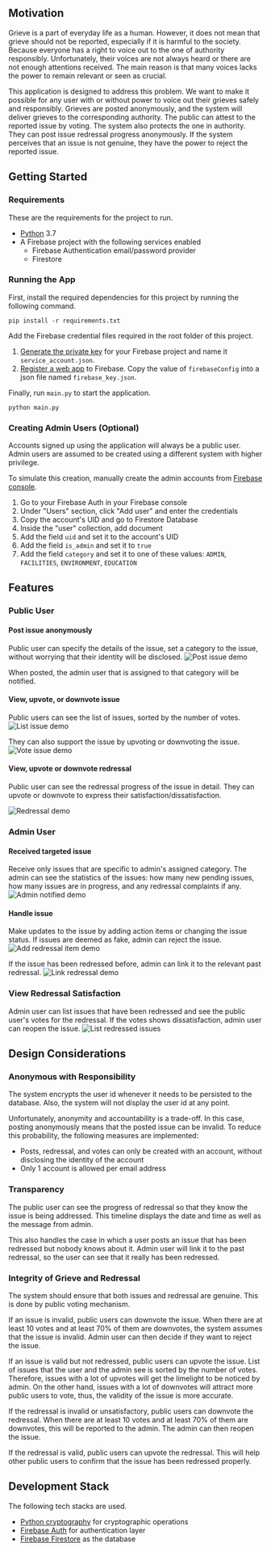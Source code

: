 ## Motivation

Grieve is a part of everyday life as a human. However, it does not mean that grieve should not be reported, especially if it is harmful to the society. Because everyone has a right to voice out to the one of authority responsibly. Unfortunately, their voices are not always heard or there are not enough attentions received. The main reason is that many voices lacks the power to remain relevant or seen as crucial.

This application is designed to address this problem. We want to make it possible for any user with or without power to voice out their grieves safely and responsibly. Grieves are posted anonymously, and the system will deliver grieves to the corresponding authority. The public can attest to the reported issue by voting. The system also protects the one in authority. They can post issue redressal progress anonymously. If the system perceives that an issue is not genuine, they have the power to reject the reported issue.

## Getting Started

### Requirements

These are the requirements for the project to run.

- [Python](https://www.python.org/) 3.7
- A Firebase project with the following services enabled
  - Firebase Authentication email/password provider
  - Firestore

### Running the App

First, install the required dependencies for this project by running the following command.

```
pip install -r requirements.txt
```

Add the Firebase credential files required in the root folder of this project.

1. [Generate the private key](https://firebase.google.com/docs/admin/setup#initialize-sdk) for your Firebase project and name it `service_account.json`.
2. [Register a web app](https://cloud.google.com/appengine/docs/standard/python3/building-app/adding-firebase#adding_firebase_to_your_web_service) to Firebase. Copy the value of `firebaseConfig` into a json file named `firebase_key.json`.

Finally, run `main.py` to start the application.

```
python main.py
```

### Creating Admin Users (Optional)

Accounts signed up using the application will always be a public user. Admin users are assumed to be created using a different system with higher privilege.

To simulate this creation, manually create the admin accounts from [Firebase console](https://console.firebase.google.com/).

1. Go to your Firebase Auth in your Firebase console
2. Under "Users" section, click "Add user" and enter the credentials
3. Copy the account's UID and go to Firestore Database
4. Inside the "user" collection, add document
5. Add the field `uid` and set it to the account's UID
6. Add the field `is_admin` and set it to `true`
7. Add the field `category` and set it to one of these values: `ADMIN`, `FACILITIES`, `ENVIRONMENT`, `EDUCATION`

## Features

### Public User

#### Post issue anonymously

Public user can specify the details of the issue, set a category to the issue, without worrying that their identity will be disclosed.
![Post issue demo](/docs/post-issue.png)

When posted, the admin user that is assigned to that category will be notified.

#### View, upvote, or downvote issue

Public users can see the list of issues, sorted by the number of votes.
![List issue demo](/docs/list-issue.png)

They can also support the issue by upvoting or downvoting the issue.
![Vote issue demo](/docs/vote-issue.png)

#### View, upvote or downvote redressal

Public user can see the redressal progress of the issue in detail. They can upvote or downvote to express their satisfaction/dissatisfaction.

![Redressal demo](/docs/view-redressal.png)

### Admin User

#### Received targeted issue

Receive only issues that are specific to admin's assigned category. The admin can see the statistics of the issues: how many new pending issues, how many issues are in progress, and any redressal complaints if any.
![Admin notified demo](/docs/admin-notify.png)

#### Handle issue

Make updates to the issue by adding action items or changing the issue status. If issues are deemed as fake, admin can reject the issue.
![Add redressal item demo](/docs/update-issue.png)

If the issue has been redressed before, admin can link it to the relevant past redressal.
![Link redressal demo](/docs/solve-issue-link.png)

### View Redressal Satisfaction

Admin user can list issues that have been redressed and see the public user's votes for the redressal. If the votes shows dissatisfaction, admin user can reopen the issue.
![List redressed issues](/docs/admin-issue-redressed.png)

## Design Considerations

### Anonymous with Responsibility

The system encrypts the user id whenever it needs to be persisted to the database. Also, the system will not display the user id at any point.

Unfortunately, anonymity and accountability is a trade-off. In this case, posting anonymously means that the posted issue can be invalid. To reduce this probability, the following measures are implemented:

- Posts, redressal, and votes can only be created with an account, without disclosing the identity of the account
- Only 1 account is allowed per email address

### Transparency

The public user can see the progress of redressal so that they know the issue is being addressed. This timeline displays the date and time as well as the message from admin.

This also handles the case in which a user posts an issue that has been redressed but nobody knows about it. Admin user will link it to the past redressal, so the user can see that it really has been redressed.

### Integrity of Grieve and Redressal

The system should ensure that both issues and redressal are genuine. This is done by public voting mechanism.

If an issue is invalid, public users can downvote the issue. When there are at least 10 votes and at least 70% of them are downvotes, the system assumes that the issue is invalid. Admin user can then decide if they want to reject the issue.

If an issue is valid but not redressed, public users can upvote the issue. List of issues that the user and the admin see is sorted by the number of votes. Therefore, issues with a lot of upvotes will get the limelight to be noticed by admin. On the other hand, issues with a lot of downvotes will attract more public users to vote, thus, the validity of the issue is more accurate.

If the redressal is invalid or unsatisfactory, public users can downvote the redressal. When there are at least 10 votes and at least 70% of them are downvotes, this will be reported to the admin. The admin can then reopen the issue.

If the redressal is valid, public users can upvote the redressal. This will help other public users to confirm that the issue has been redressed properly.

## Development Stack

The following tech stacks are used.

- [Python cryptography](https://cryptography.io/en/latest/) for cryptographic operations
- [Firebase Auth](https://firebase.google.com/docs/auth) for authentication layer
- [Firebase Firestore](https://firebase.google.com/docs/firestore) as the database
